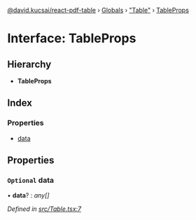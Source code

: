 [@david.kucsai/react-pdf-table](../README.md) › [Globals](../globals.md) › ["Table"](../modules/_table_.md) › [TableProps](_table_.tableprops.md)

# Interface: TableProps

## Hierarchy

* **TableProps**

## Index

### Properties

* [data](_table_.tableprops.md#optional-data)

## Properties

### `Optional` data

• **data**? : *any[]*

*Defined in [src/Table.tsx:7](https://github.com/dmk99/react-pdf-table/blob/875b9cf/src/Table.tsx#L7)*
